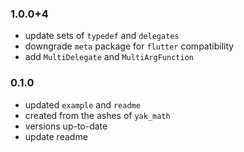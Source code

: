 ### 1.0.0+4
- update sets of `typedef` and `delegates`
- downgrade `meta` package for `flutter` compatibility
- add `MultiDelegate` and `MultiArgFunction` 


### 0.1.0
- updated `example` and `readme`
- created from the ashes of `yak_math`
- versions up-to-date
- update readme